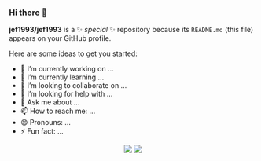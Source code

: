 ### Hi there 👋

**jef1993/jef1993** is a ✨ _special_ ✨ repository because its `README.md` (this file) appears on your GitHub profile.

Here are some ideas to get you started:

- 🔭 I’m currently working on ...
- 🌱 I’m currently learning ...
- 👯 I’m looking to collaborate on ...
- 🤔 I’m looking for help with ...
- 💬 Ask me about ...
- 📫 How to reach me: ...
- 😄 Pronouns: ...
- ⚡ Fun fact: ...


<div align='center' height='200'>
<img src='https://github-readme-stats.vercel.app/api?username=jef1993&theme=swift&show_icons=true'>
<img src='https://github-readme-stats.vercel.app/api/top-langs/?username=jef1993&langs_count=3&theme=swift'>
</div>

